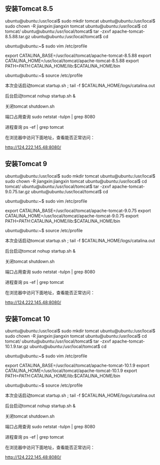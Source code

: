 ## 安装Tomcat 8.5

ubuntu@ubuntu:/usr/local$ sudo mkdir tomcat
ubuntu@ubuntu:/usr/local$ sudo chown -R jiangxin:jiangxin tomcat
ubuntu@ubuntu:/usr/local$ cd tomcat/
ubuntu@ubuntu:/usr/local/tomcat$ tar -zxvf apache-tomcat-8.5.88.tar.gz
ubuntu@ubuntu:/usr/local/tomcat$ cd

ubuntu@ubuntu:~$ sudo vim /etc/profile

export CATALINA_BASE=/usr/local/tomcat/apache-tomcat-8.5.88
export CATALINA_HOME=/usr/local/tomcat/apache-tomcat-8.5.88
export PATH=$PATH:$CATALINA_HOME/lib:$CATALINA_HOME/bin

ubuntu@ubuntu:~$ source /etc/profile

本次会话启动tomcat
startup.sh ; tail -f $CATALINA_HOME/logs/catalina.out

后台启动tomcat
nohup startup.sh &

关闭tomcat
shutdown.sh

端口占用查询
sudo netstat -tulpn | grep 8080

进程查询
ps -ef | grep tomcat

在浏览器中访问下面地址，查看能否正常访问：

http://124.222.145.48:8080/

## 安装Tomcat 9

ubuntu@ubuntu:/usr/local$ sudo mkdir tomcat
ubuntu@ubuntu:/usr/local$ sudo chown -R jiangxin:jiangxin tomcat
ubuntu@ubuntu:/usr/local$ cd tomcat/
ubuntu@ubuntu:/usr/local/tomcat$ tar -zxvf apache-tomcat-9.0.75.tar.gz
ubuntu@ubuntu:/usr/local/tomcat$ cd

ubuntu@ubuntu:~$ sudo vim /etc/profile

export CATALINA_BASE=/usr/local/tomcat/apache-tomcat-9.0.75
export CATALINA_HOME=/usr/local/tomcat/apache-tomcat-9.0.75
export PATH=$PATH:$CATALINA_HOME/lib:$CATALINA_HOME/bin

ubuntu@ubuntu:~$ source /etc/profile

本次会话启动tomcat
startup.sh ; tail -f $CATALINA_HOME/logs/catalina.out

后台启动tomcat
nohup startup.sh &

关闭tomcat
shutdown.sh

端口占用查询
sudo netstat -tulpn | grep 8080

进程查询
ps -ef | grep tomcat

在浏览器中访问下面地址，查看能否正常访问：

http://124.222.145.48:8080/

## 安装Tomcat 10

ubuntu@ubuntu:/usr/local$ sudo mkdir tomcat
ubuntu@ubuntu:/usr/local$ sudo chown -R jiangxin:jiangxin tomcat
ubuntu@ubuntu:/usr/local$ cd tomcat/
ubuntu@ubuntu:/usr/local/tomcat$ tar -zxvf apache-tomcat-10.1.9.tar.gz
ubuntu@ubuntu:/usr/local/tomcat$ cd

ubuntu@ubuntu:~$ sudo vim /etc/profile

export CATALINA_BASE=/usr/local/tomcat/apache-tomcat-10.1.9
export CATALINA_HOME=/usr/local/tomcat/apache-tomcat-10.1.9
export PATH=$PATH:$CATALINA_HOME/lib:$CATALINA_HOME/bin

ubuntu@ubuntu:~$ source /etc/profile

本次会话启动tomcat
startup.sh ; tail -f $CATALINA_HOME/logs/catalina.out

后台启动tomcat
nohup startup.sh &

关闭tomcat
shutdown.sh

端口占用查询
sudo netstat -tulpn | grep 8080

进程查询
ps -ef | grep tomcat

在浏览器中访问下面地址，查看能否正常访问：

http://124.222.145.48:8080/